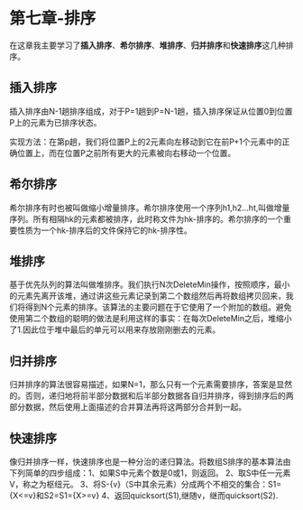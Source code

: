 # 第七章-排序
在这章我主要学习了**插入排序**、**希尔排序**、**堆排序**、**归并排序**和**快速排序**这几种排序。
## 插入排序
插入排序由N-1趟排序组成，对于P=1趟到P=N-1趟，插入排序保证从位置0到位置P上的元素为已排序状态。

实现方法：在第p趟，我们将位置P上的2元素向左移动到它在前P+1个元素中的正确位置上，而在位置P之前所有更大的元素被向右移动一个位置。

## 希尔排序
希尔排序有时也被叫做缩小增量排序。希尔排序使用一个序列h1,h2...ht,叫做增量序列。所有相隔hk的元素都被排序，此时称文件为hk-排序的。希尔排序的一个重要性质为一个hk-排序后的文件保持它的hk-排序性。

## 堆排序
基于优先队列的算法叫做堆排序。我们执行N次DeleteMin操作，按照顺序，最小的元素先离开该堆，通过讲这些元素记录到第二个数组然后再将数组拷贝回来，我们将得到N个元素的排序。该算法的主要问题在于它使用了一个附加的数组。避免使用第二个数组的聪明的做法是利用这样的事实：在每次DeleteMin之后，堆缩小了1.因此位于堆中最后的单元可以用来存放刚刚删去的元素。

## 归并排序
归并排序的算法很容易描述，如果N=1，那么只有一个元素需要排序，答案是显然的。否则，递归地将前半部分数据和后半部分数据各自归并排序，得到排序后的两部分数据，然后使用上面描述的合并算法再将这两部分合并到一起。

## 快速排序
像归并排序一样，快速排序也是一种分治的递归算法。将数组S排序的基本算法由下列简单的四步组成：1、如果S中元素个数是0或1，则返回。 2、取S中任一元素V，称之为枢纽元。 3、将S-{v}（S中其余元素）分成两个不相交的集合：S1={X<=v}和S2=S1={X>=v} 4、返回quicksort(S1),继随v，继而quicksort(S2).
